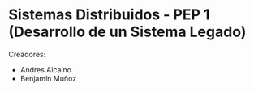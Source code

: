 # Sistemas Distribuidos - PEP 1 (Desarrollo de un Sistema Legado)
Creadores:
- Andres Alcaíno
- Benjamín Muñoz
